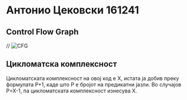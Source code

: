 # Антонио Цековски 161241

## Control Flow Graph
// ![CFG](https://user-images.githubusercontent.com/52544416/171962618-07193103-4910-41e2-bc96-19ed30695138.png)

## Цикломатска комплексност
Цикломатската комплексност на овој код е X, истата ја добив преку формулата P+1, каде што P е бројот на предикатни јазли. Во случајoв P=X-1, па цикломатската комплексност изнесува X.
